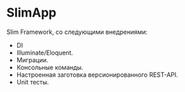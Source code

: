 # SlimApp

Slim Framework, со следующими внедрениями:

* DI
* Illuminate/Eloquent.
* Миграции.
* Консольные команды.
* Настроенная заготовка версионированного REST-API.
* Unit тесты.
